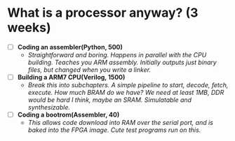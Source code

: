 # What is a processor anyway? (3 weeks)

- [ ] **Coding an assembler(Python, 500)**
    - *Straightforward and boring. Happens in parallel with the CPU building. Teaches you ARM assembly. Initially outputs just binary files, but changed when you write a linker.*
- [ ] **Building a ARM7 CPU(Verilog, 1500)**
    - *Break this into subchapters. A simple pipeline to start, decode, fetch, execute. How much BRAM do we have? We need at least 1MB, DDR would be hard I think, maybe an SRAM. Simulatable and synthesizable.*
- [ ] **Coding a bootrom(Assembler, 40)**
    - *This allows code download into RAM over the serial port, and is baked into the FPGA image. Cute test programs run on this.*

